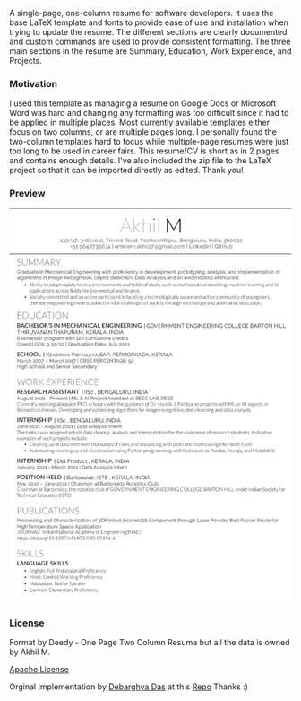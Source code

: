 A single-page, one-column resume for software developers. It uses the base LaTeX template and fonts to provide ease of use and installation when trying to update the resume. The different sections are clearly documented and custom commands are used to provide consistent formatting. The three main sections in the resume are Summary, Education, Work Experience, and Projects.

### Motivation

I used this template as managing a resume on Google Docs or Microsoft Word was hard and changing any formatting was too difficult since it had to be applied in multiple places. Most currently available templates either focus on two columns, or are multiple pages long. I personally found the two-column templates hard to focus while multiple-page resumes were just too long to be used in career fairs. This resume/CV is short as in 2 pages and contains enough details. I've also included the zip file to the LaTeX project so that it can be imported directly as edited. Thank you!

### Preview
<img src="resume_preview.png" alt="drawing" width="800"/>

### License
Format by Deedy - One Page Two Column Resume but all the data is owned by Akhil M.

[Apache License](http://www.apache.org/licenses/)

Orginal Implementation by [Debarghya Das](http://debarghyadas.com) at this [Repo](https://github.com/deedydas/Deedy-Resume)
Thanks :)

